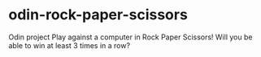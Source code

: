 # odin-rock-paper-scissors
Odin project
Play against a computer in Rock Paper Scissors! Will you be able to win at least 3 times in a row?
